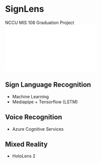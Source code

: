 # SignLens
NCCU MIS 108 Graduation Project
![image](images/SignLens.pdf)

## Sign Language Recognition
- Machine Learning
- Mediapipe + Tensorflow (LSTM)

## Voice Recognition
- Azure Cognitive Services

## Mixed Reality
- HoloLens 2
